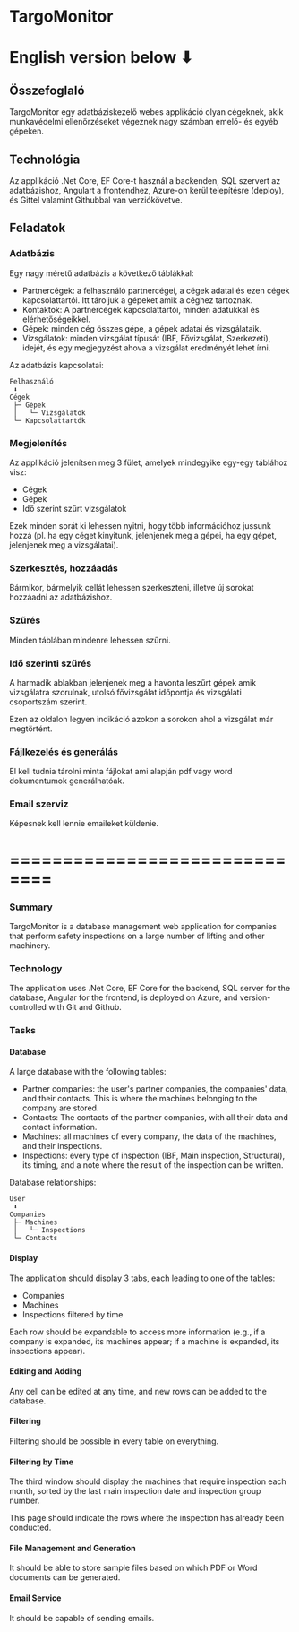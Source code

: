 # TargoMonitor

# English version below ⬇

## Összefoglaló
TargoMonitor egy adatbáziskezelő webes applikáció olyan cégeknek, akik munkavédelmi ellenőrzéseket végeznek nagy számban emelő- és egyéb gépeken.

## Technológia
Az applikáció .Net Core, EF Core-t használ a backenden, SQL szervert az adatbázishoz, Angulart a frontendhez, Azure-on kerül telepítésre (deploy), és Gittel valamint Githubbal van verziókövetve.

## Feladatok
### Adatbázis
Egy nagy méretű adatbázis a következő táblákkal:
- Partnercégek: a felhasználó partnercégei, a cégek adatai és ezen cégek kapcsolattartói. Itt tároljuk a gépeket amik a céghez tartoznak.
- Kontaktok: A partnercégek kapcsolattartói, minden adatukkal és elérhetőségeikkel.
- Gépek: minden cég összes gépe, a gépek adatai és vizsgálataik.
- Vizsgálatok: minden vizsgálat típusát (IBF, Fővizsgálat, Szerkezeti), idejét, és egy megjegyzést ahova a vizsgálat eredményét lehet írni.

Az adatbázis kapcsolatai:

```
Felhasználó
 ⬇
Cégek
 ├─ Gépek
 │   └─ Vizsgálatok
 └─ Kapcsolattartók
```

### Megjelenítés
Az applikáció jelenítsen meg 3 fület, amelyek mindegyike egy-egy táblához visz:
- Cégek
- Gépek
- Idő szerint szűrt vizsgálatok

Ezek minden sorát ki lehessen nyitni, hogy több információhoz jussunk hozzá (pl. ha egy céget kinyitunk, jelenjenek meg a gépei, ha egy gépet, jelenjenek meg a vizsgálatai).

### Szerkesztés, hozzáadás
Bármikor, bármelyik cellát lehessen szerkeszteni, illetve új sorokat hozzáadni az adatbázishoz.
### Szűrés
Minden táblában mindenre lehessen szűrni. 

### Idő szerinti szűrés
A harmadik ablakban jelenjenek meg a havonta leszűrt gépek amik vizsgálatra szorulnak, utolsó fővizsgálat időpontja és vizsgálati csoportszám szerint.

Ezen az oldalon legyen indikáció azokon a sorokon ahol a vizsgálat már megtörtént.

### Fájlkezelés és generálás
El kell tudnia tárolni minta fájlokat ami alapján pdf vagy word dokumentumok generálhatóak.

### Email szerviz
Képesnek kell lennie emaileket küldenie.


# ==============================

### Summary
TargoMonitor is a database management web application for companies that perform safety inspections on a large number of lifting and other machinery.

### Technology
The application uses .Net Core, EF Core for the backend, SQL server for the database, Angular for the frontend, is deployed on Azure, and version-controlled with Git and Github.

### Tasks
#### Database
A large database with the following tables:
- Partner companies: the user's partner companies, the companies' data, and their contacts. This is where the machines belonging to the company are stored.
- Contacts: The contacts of the partner companies, with all their data and contact information.
- Machines: all machines of every company, the data of the machines, and their inspections.
- Inspections: every type of inspection (IBF, Main inspection, Structural), its timing, and a note where the result of the inspection can be written.

Database relationships:

```
User
 ⬇
Companies
 ├─ Machines
 │   └─ Inspections
 └─ Contacts
```

#### Display
The application should display 3 tabs, each leading to one of the tables:
- Companies
- Machines
- Inspections filtered by time

Each row should be expandable to access more information (e.g., if a company is expanded, its machines appear; if a machine is expanded, its inspections appear).

#### Editing and Adding
Any cell can be edited at any time, and new rows can be added to the database.
#### Filtering
Filtering should be possible in every table on everything.

#### Filtering by Time
The third window should display the machines that require inspection each month, sorted by the last main inspection date and inspection group number.

This page should indicate the rows where the inspection has already been conducted.

#### File Management and Generation
It should be able to store sample files based on which PDF or Word documents can be generated.

#### Email Service
It should be capable of sending emails.